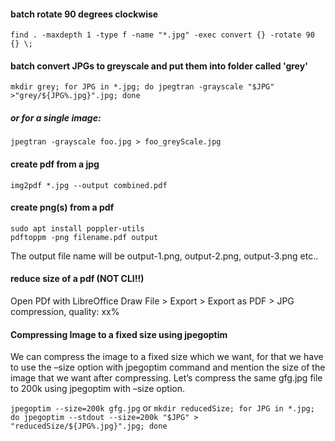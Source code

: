 #### batch rotate 90 degrees clockwise
`find . -maxdepth 1 -type f -name "*.jpg" -exec convert {} -rotate 90 {} \;`

#### batch convert JPGs to greyscale and put them into folder called 'grey'
`mkdir grey; for JPG in *.jpg; do jpegtran -grayscale "$JPG" >"grey/${JPG%.jpg}".jpg; done`

##### or for a single image:
`jpegtran -grayscale foo.jpg > foo_greyScale.jpg`

#### create pdf from a jpg
`img2pdf *.jpg --output combined.pdf`

#### create png(s) from a pdf
```
sudo apt install poppler-utils
pdftoppm -png filename.pdf output
```
The output file name will be output-1.png, output-2.png, output-3.png etc..

#### reduce size of a pdf (NOT CLI!!)
Open PDf with LibreOffice Draw
File > Export > Export as PDF > JPG compression, quality: xx%

#### Compressing Image to a fixed size using jpegoptim
We can compress the image to a fixed size which we want, for that we have to use the –size option with jpegoptim command and mention the size of the image that we want after compressing. Let’s compress the same gfg.jpg file to 200k using jpegoptim with –size option.

`jpegoptim --size=200k gfg.jpg`
or
`mkdir reducedSize; for JPG in *.jpg; do jpegoptim --stdout --size=200k "$JPG" > "reducedSize/${JPG%.jpg}".jpg; done`